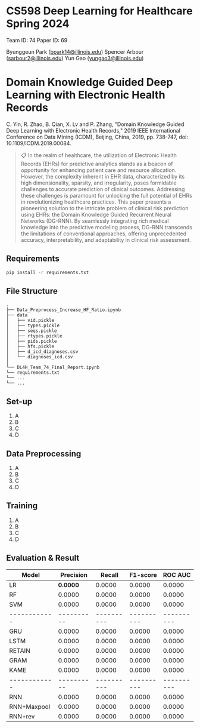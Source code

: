 # CS598 Deep Learning for Healthcare Spring 2024
Team ID: 74
Paper ID: 69 

Byunggeun Park (bpark14@illinois.edu)
Spencer Arbour (sarbour2@illinois.edu)
Yun Gao (yungao3@illinois.edu)


# Domain Knowledge Guided Deep Learning with Electronic Health Records 

C. Yin, R. Zhao, B. Qian, X. Lv and P. Zhang, "Domain Knowledge Guided Deep Learning with Electronic Health Records," 2019 IEEE International Conference on Data Mining (ICDM), Beijing, China, 2019, pp. 738-747, doi: 10.1109/ICDM.2019.00084.
>📋 In the realm of healthcare, the utilization of Electronic Health Records (EHRs) for predictive analytics stands as a beacon of opportunity for enhancing patient care and resource allocation. However, the complexity inherent in EHR data, characterized by its high dimensionality, sparsity, and irregularity, poses formidable challenges to accurate prediction of clinical outcomes. Addressing these challenges is paramount for unlocking the full potential of EHRs in revolutionizing healthcare practices. This paper presents a pioneering solution to the intricate problem of clinical risk prediction using EHRs: the Domain Knowledge Guided Recurrent Neural Networks (DG-RNN). By seamlessly integrating rich medical knowledge into the predictive modeling process, DG-RNN transcends the limitations of conventional approaches, offering unprecedented accuracy, interpretability, and adaptability in clinical risk assessment.


## Requirements 

```bash
pip install -r requirements.txt
```

## File Structure

    .
    ├── Data_Preprocess_Increase_HF_Ratio.ipynb
    ├── data                    
    │   ├── vid.pickle          
    │   ├── types.pickle         
    │   ├── seqs.pickle  
    │   ├── rtypes.pickle  
    │   ├── pids.pickle
    │   ├── hfs.pickle  
    │   ├── d_icd_diagnoses.csv
    │   └── diagnoses_icd.csv
    │
    └── DL4H_Team_74_Final_Report.ipynb
    └── requirements.txt
    └── ...
    └── ...

## Set-up

1. A
2. B
3. C
4. D

## Data Preprocessing 

1. A
2. B
3. C
4. D

## Training 

1. A
2. B
3. C
4. D

## Evaluation & Result

| Model        | Precision  | Recall     | F1-score   | ROC AUC    |
| ------------ | ---------- | ---------- | ---------- | ---------- |
| LR           | **0.0000** | 0.0000     | 0.0000     | 0.0000     |
| RF           | 0.0000     | 0.0000     | 0.0000     | 0.0000     |
| SVM          | 0.0000     | 0.0000     | 0.0000     | 0.0000     |
| ------------ | ---------- | ---------- | ---------- | ---------- |
| GRU          | 0.0000     | 0.0000     | 0.0000     | 0.0000     |
| LSTM         | 0.0000     | 0.0000     | 0.0000     | 0.0000     |
| RETAIN       | 0.0000     | 0.0000     | 0.0000     | 0.0000     |
| GRAM         | 0.0000     | 0.0000     | 0.0000     | 0.0000     |
| KAME         | 0.0000     | 0.0000     | 0.0000     | 0.0000     |
| ------------ | ---------- | ---------- | ---------- | ---------- |
| RNN          | 0.0000     | 0.0000     | 0.0000     | 0.0000     |
| RNN+Maxpool  | 0.0000     | 0.0000     | 0.0000     | 0.0000     |
| RNN+rev      | 0.0000     | 0.0000     | 0.0000     | 0.0000     |

